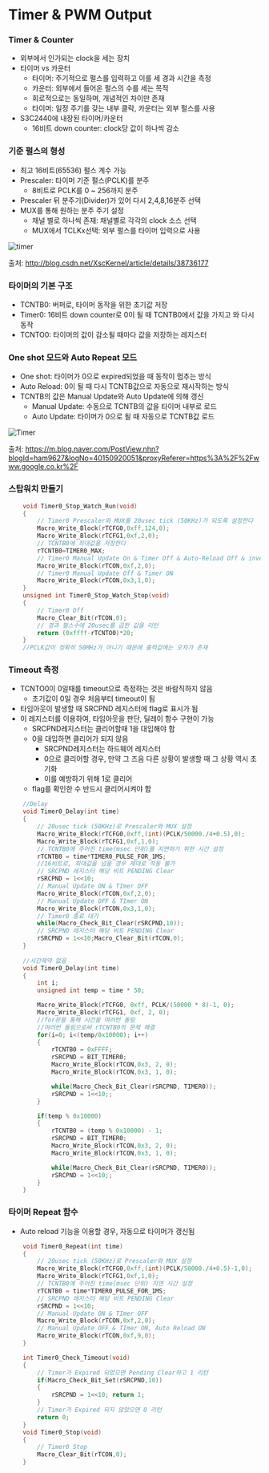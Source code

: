 # Timer & PWM Output

### Timer & Counter
- 외부에서 인가되는 clock을 세는 장치
- 타이머 vs 카운터
	- 타이머: 주기적으로 펄스를 입력하고 이를 세 경과 시간을 측정
	- 카운터: 외부에서 들어온 펄스의 수를 세는 목적
	- 회로적으로는 동일하며, 개념적인 차이만 존재
	- 타이머: 일정 주기를 갖는 내부 클락, 카운터는 외부 펄스를 사용
- S3C2440에 내장된 타이머/카운터
	- 16비트 down counter: clock당 값이 하나씩 감소

### 기준 펄스의 형성
- 최고 16비트(65536) 펄스 계수 가능
- Prescaler: 타이머 기준 펄스(PCLK)를 분주
	- 8비트로 PCLK를 0 ~ 256까지 분주
- Prescaler 뒤 분주기(Divider)가 있어 다시 2,4,8,16분주 선택
- MUX를 통해 원하는 분주 주기 설정
	- 채널 별로 하나씩 존재: 채널별로 각각의 clock 소스 선택
	- MUX에서 TCLKx선택: 외부 펄스를 타이머 입력으로 사용

![timer](http://img.blog.csdn.net/20140821233615437?watermark/2/text/aHR0cDovL2Jsb2cuY3Nkbi5uZXQvWHNjS2VybmVs/font/5a6L5L2T/fontsize/400/fill/I0JBQkFCMA==/dissolve/70/gravity/SouthEast)

출처: http://blog.csdn.net/XscKernel/article/details/38736177

### 타이머의 기본 구조
- TCNTB0: 버퍼로, 타이머 동작을 위한 초기값 저장
- Timer0: 16비트 down counter로 0이 될 때 TCNTB0에서 값을 가지고 와 다시 동작
- TCNTO0: 타이머의 값이 감소될 때마다 값을 저장하는 레지스터

### One shot 모드와 Auto Repeat 모드
- One shot: 타이머가 0으로 expired되었을 때 동작이 멈추는 방식
- Auto Reload: 0이 될 때 다시 TCNTB값으로 자동으로 재시작하는 방식
- TCNTB의 값은 Manual Update와 Auto Update에 의해 갱신
	- Manual Update: 수동으로 TCNTB의 값을 타이머 내부로 로드
	- Auto Update: 타이머가 0으로 될 때 자동으로 TCNTB값 로드

![Timer](https://mblogthumb-phinf.pstatic.net/20120229_84/ham9627_1330496112479gJsLz_JPEG/PWM_%B1%E2%BA%BB%B5%BF%C0%DB%BF%B9%C1%A6.jpg?type=w2)

출처: https://m.blog.naver.com/PostView.nhn?blogId=ham9627&logNo=40150920051&proxyReferer=https%3A%2F%2Fwww.google.co.kr%2F

### 스탑워치 만들기
```cpp
	void Timer0_Stop_Watch_Run(void)
	{
		// Timer0 Prescaler와 MUX를 20usec tick (50KHz)가 되도록 설정한다
		Macro_Write_Block(rTCFG0,0xff,124,0);
		Macro_Write_Block(rTCFG1,0xf,2,0);
		// TCNTB0에 최대값을 저장한다
		rTCNTB0=TIMER0_MAX;
		// Timer0 Manual Update On & Timer Off & Auto-Reload Off & inverter off
		Macro_Write_Block(rTCON,0xf,2,0);
		// Timer0 Manual Update Off & Timer ON
		Macro_Write_Block(rTCON,0x3,1,0);
	}
	unsigned int Timer0_Stop_Watch_Stop(void)
	{
		// Timer0 Off
		Macro_Clear_Bit(rTCON,0);
		// 경과 펄스수에 20usec를 곱한 값을 리턴
		return (0xffff-rTCNTO0)*20;
	}
	//PCLK값이 정확히 50MHz가 아니기 때문에 출력값에는 오차가 존재
```

### Timeout 측정
- TCNTO0이 0일때를 timeout으로 측정하는 것은 바람직하지 않음
	- 초기값이 0일 경우 처음부터 timeout이 됨
- 타임아웃이 발생할 때 SRCPND 레지스터에 flag로 표시가 됨
- 이 레지스터를 이용하여, 타임아웃을 판단, 딜레이 함수 구현이 가능
	- SRCPND레지스터는 클리어할때 1을 대입해야 함
	- 0을 대입하면 클리어가 되지 않음
		- SRCPND레지스터는 하드웨어 레지스터
		- 0으로 클리어할 경우, 만약 그 즈음 다른 상황이 발생할 때 그 상황 역시 초기화
		- 이를 예방하기 위해 1로 클리어
	- flag를 확인한 수 반드시 클리어시켜야 함

```cpp
	//Delay
	void Timer0_Delay(int time)
	{
		// 20usec tick (50KHz)로 Prescaler와 MUX 설정
		Macro_Write_Block(rTCFG0,0xff,(int)(PCLK/50000./4+0.5),0);
		Macro_Write_Block(rTCFG1,0xf,1,0);
		// TCNTB0에 주어진 time(msec 단위)를 지연하기 위한 시간 설정
		rTCNTB0 = time*TIMER0_PULSE_FOR_1MS;
		//16비트로, 최대값을 넘을 경우 제대로 작동 불가
		// SRCPND 레지스터 해당 비트 PENDING Clear
		rSRCPND = 1<<10;
		// Manual Update ON & TImer OFF
		Macro_Write_Block(rTCON,0xf,2,0);
		// Manual Update OFF & TImer ON
		Macro_Write_Block(rTCON,0x3,1,0);
		// Timer0 종료 대기
		while(Macro_Check_Bit_Clear(rSRCPND,10));
		// SRCPND 레지스터 해당 비트 PENDING Clear
		rSRCPND = 1<<10;Macro_Clear_Bit(rTCON,0);
	}
	
	//시간제약 없음
	void Timer0_Delay(int time)
	{
		int i;
		unsigned int temp = time * 50;

		Macro_Write_Block(rTCFG0, 0xff, PCLK/(50000 * 8)-1, 0);
		Macro_Write_Block(rTCFG1, 0xf, 2, 0);
		//for문을 통해 시간을 여러번 돌림
		//여러번 돌림으로써 rTCNTB0의 문제 해결
		for(i=0; i<(temp/0x10000); i++)
		{   
			rTCNTB0 = 0xFFFF;
			rSRCPND = BIT_TIMER0;
			Macro_Write_Block(rTCON,0x3, 2, 0);
			Macro_Write_Block(rTCON,0x3, 1, 0);

			while(Macro_Check_Bit_Clear(rSRCPND, TIMER0));
			rSRCPND = 1<<10;;
		}

		if(temp % 0x10000)
		{
			rTCNTB0 = (temp % 0x10000) - 1;
			rSRCPND = BIT_TIMER0;
			Macro_Write_Block(rTCON,0x3, 2, 0);
			Macro_Write_Block(rTCON,0x3, 1, 0);

			while(Macro_Check_Bit_Clear(rSRCPND, TIMER0));
			rSRCPND = 1<<10;;
		}
	}
```

### 타이머 Repeat 함수
- Auto reload 기능을 이용할 경우, 자동으로 타이머가 갱신됨

```cpp
	void Timer0_Repeat(int time)
	{
		// 20usec tick (50KHz)로 Prescaler와 MUX 설정
		Macro_Write_Block(rTCFG0,0xff,(int)(PCLK/50000./4+0.5)-1,0);
		Macro_Write_Block(rTCFG1,0xf,1,0);
		// TCNTB0에 주어진 time(msec 단위) 지연 시간 설정
		rTCNTB0 = time*TIMER0_PULSE_FOR_1MS;
		// SRCPND 레지스터 해당 비트 PENDING Clear
		rSRCPND = 1<<10;
		// Manual Update ON & TImer OFF
		Macro_Write_Block(rTCON,0xf,2,0);
		// Manual Update OFF & TImer ON, Auto Reload ON
		Macro_Write_Block(rTCON,0xf,9,0);
	}

	int Timer0_Check_Timeout(void)
	{
		// Timer가 Expired 되었으면 Pending Clear하고 1 리턴
		if(Macro_Check_Bit_Set(rSRCPND,10))
		{
			rSRCPND = 1<<10; return 1;
		}
		// Timer가 Expired 되지 않았으면 0 리턴
		return 0;
	}
	void Timer0_Stop(void)
	{
		// Timer0 Stop
		Macro_Clear_Bit(rTCON,0);
	}
```
